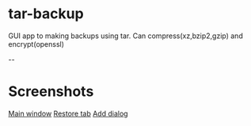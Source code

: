 # tar-backup

GUI app to making backups using tar. Can compress(xz,bzip2,gzip) and encrypt(openssl)

--
# Screenshots

[Main window](https://docs.google.com/file/d/0B7nxOyrvj2IieWZPd3ppd2phNzQ/edit?usp=sharing)
[Restore tab](https://docs.google.com/file/d/0B7nxOyrvj2IiNHhwOXpIQUJsV1k/edit?usp=sharing)
[Add dialog](https://docs.google.com/file/d/0B7nxOyrvj2IiRHdXTkVUeXlHTlk/edit?usp=sharing)

